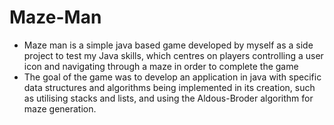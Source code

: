 # Maze-Man
- Maze man is  a simple java based game developed by myself as a side project to test my Java skills, which centres on  players controlling a user icon and navigating through a maze in order to complete the game
- The goal of the game was to develop an application in java with specific data structures and algorithms being implemented in its creation, such as utilising stacks and lists, and using the Aldous-Broder algorithm for maze generation.


